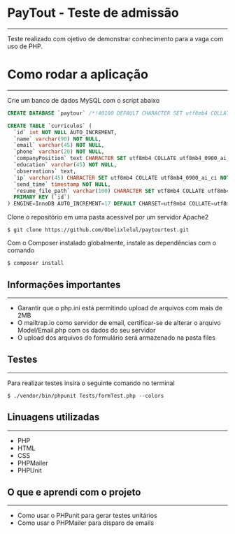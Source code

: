 # PayTout - Teste de admissão
***
Teste realizado com ojetivo de demonstrar conhecimento para a vaga com uso de PHP.

# Como rodar a aplicação
***
Crie um banco de dados MySQL com o script abaixo
```sql
CREATE DATABASE `paytour` /*!40100 DEFAULT CHARACTER SET utf8mb4 COLLATE utf8mb4_0900_ai_ci */ /*!80016 DEFAULT ENCRYPTION='N' */;

CREATE TABLE `curriculos` (
  `id` int NOT NULL AUTO_INCREMENT,
  `name` varchar(90) NOT NULL,
  `email` varchar(45) NOT NULL,
  `phone` varchar(20) NOT NULL,
  `companyPosition` text CHARACTER SET utf8mb4 COLLATE utf8mb4_0900_ai_ci NOT NULL,
  `education` varchar(45) NOT NULL,
  `observations` text,
  `ip` varchar(45) CHARACTER SET utf8mb4 COLLATE utf8mb4_0900_ai_ci NOT NULL,
  `send_time` timestamp NOT NULL,
  `resume_file_path` varchar(100) CHARACTER SET utf8mb4 COLLATE utf8mb4_0900_ai_ci NOT NULL,
  PRIMARY KEY (`id`)
) ENGINE=InnoDB AUTO_INCREMENT=17 DEFAULT CHARSET=utf8mb4 COLLATE=utf8mb4_0900_ai_ci;
```
Clone o repositório em uma pasta acessível por um servidor Apache2
```console
$ git clone https://github.com/Obelixlelul/paytourtest.git
```
Com o Composer instalado globalmente, instale as dependências com o comando
```console
$ composer install
```

## Informações importantes
***
* Garantir que o php.ini está permitindo upload de arquivos com mais de 2MB
* O mailtrap.io como servidor de email, certificar-se de alterar o arquivo Model/Email.php com os dados do seu servidor
* O upload dos arquivos do formulário será armazenado na pasta files

## Testes 
***
Para realizar testes insira o seguinte comando no terminal

```console
$ ./vendor/bin/phpunit Tests/formTest.php --colors
```
## Linuagens utilizadas
***
- PHP
- HTML
- CSS
- PHPMailer
- PHPUnit

## O que e aprendi com o projeto
***
- Como usar o PHPunit para gerar testes unitários
- Como usar o PHPMailer para disparo de emails
